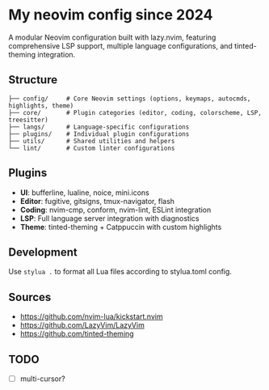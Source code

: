 # My neovim config since 2024

A modular Neovim configuration built with lazy.nvim, featuring comprehensive LSP support, multiple language configurations, and tinted-theming integration.

## Structure

```
├── config/     # Core Neovim settings (options, keymaps, autocmds, highlights, theme)
├── core/       # Plugin categories (editor, coding, colorscheme, LSP, treesitter)
├── langs/      # Language-specific configurations
├── plugins/    # Individual plugin configurations
├── utils/      # Shared utilities and helpers
└── lint/       # Custom linter configurations
```

## Plugins

- **UI**: bufferline, lualine, noice, mini.icons
- **Editor**: fugitive, gitsigns, tmux-navigator, flash
- **Coding**: nvim-cmp, conform, nvim-lint, ESLint integration
- **LSP**: Full language server integration with diagnostics
- **Theme**: tinted-theming + Catppuccin with custom highlights

## Development

Use `stylua .` to format all Lua files according to stylua.toml config.

## Sources

- https://github.com/nvim-lua/kickstart.nvim
- https://github.com/LazyVim/LazyVim
- https://github.com/tinted-theming

## TODO

- [ ] multi-cursor?

